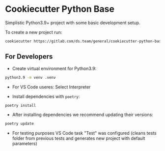# Cookiecutter Python Base

Simplistic Python3.9+ project with some basic development setup.

To create a new project run:

```sh
cookiecutter https://gitlab.com/ds.team/general/cookiecutter-python-base
```

## For Developers

- Create virtual environment for Python3.9:

```sh
python3.9 -m venv .venv
```

- For VS Code useres: Select Interpreter

- Install dependencies with `poetry`:

```sh
poetry install
```

- After installing dependencies we recommend updating their versions:

```sh
poetry update
```

- For testing purposes VS Code task "Test" was configured (cleans tests folder
  from previous tests and generates new project with default parameters)
